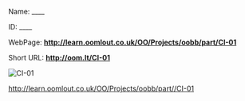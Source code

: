 

 
Name: ____

ID: ____

WebPage: __http://learn.oomlout.co.uk/OO/Projects/oobb/part/CI-01__

Short URL: __http://oom.lt/CI-01__


![CI-01](http://oomlout.com/oomlout-OOBB/part//CI-01/OOBB-CI-01_420.png)




 http://learn.oomlout.co.uk/OO/Projects/oobb/part//CI-01

